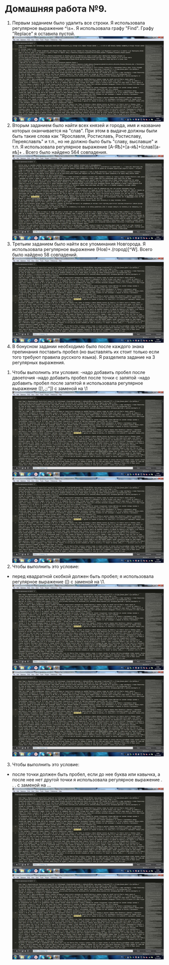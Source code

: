 # Домашняя работа №9.
1. Первым заданием было удалить все строки. Я использовала регулярное выражение ^\s+. Я использовала графу "Find". Графу "Replace" я оставила пустой. 
![screenshot of 1](https://github.com/polinafanaseva/result.txt/blob/master/1.jpg)
2. Вторым заданием было найти всех князей и города, имя и название которых оканчивается на "слав". При этом в выдаче должны были быть такие слова как "Ярославля, Ростиславъ, Ростиславу, Переяславлъ" и т.п., но не должно было быть "славу, выславше" и т.п. Я использовала регулярное выражение [А-ЯѢ]+[а-яѣ]+(слав)[а-яѣ]+ . Всего было найдено 564 совпадения.
![screenshot of 2](https://github.com/polinafanaseva/result.txt/blob/master/2.jpg)
3. Третьим заданием было найти все упоминания Новгорода. Я использовала регулярное выражение (Нов)+.(город)[^W]. Всего было найдено 58 совпадений.
![screenshot of 3](https://github.com/polinafanaseva/result.txt/blob/master/3.jpg)
4. В бонусном задании необходимо было после каждого знака препинания поставить пробел (но выставлять их стоит только если того требуют правила русского языка). 
Я разделила задание на 3 регулярных выражения.
1) Чтобы выполнить эти условия:
-надо добавить пробел после двоеточия
-надо добавить пробел после точки с запятой
-надо добавить пробел после запятой
я  использовала регулярное выражение ([!,.;:"]) с заменой на \1 
![screenshot of 3](https://github.com/polinafanaseva/result.txt/blob/master/3.jpg)
![screenshot of 3](https://github.com/polinafanaseva/result.txt/blob/master/3.jpg)
2) Чтобы выполнить это условие: 
- перед квадратной скобкой должен быть пробел; 
я использовала регулярное выражение (\[) с заменой на  \1.
![screenshot of 3](https://github.com/polinafanaseva/result.txt/blob/master/3.jpg)
![screenshot of 3](https://github.com/polinafanaseva/result.txt/blob/master/3.jpg)
3) Чтобы выполнить это условие:
- после точки должен быть пробел, если до нее буква или кавычка, а после нее нет другой точки
я использовала регулярное выражение \.  \.  \.   с заменой на ... 
![screenshot of 3](https://github.com/polinafanaseva/result.txt/blob/master/3.jpg)
![screenshot of 3](https://github.com/polinafanaseva/result.txt/blob/master/3.jpg)
